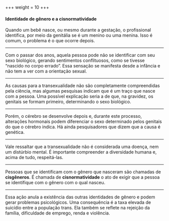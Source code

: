 +++
weight = 10
+++


#### Identidade de gênero e a cisnormatividade

Quando um bebê nasce, ou mesmo durante a gestação, o profissional identifica, por meio da genitália se é um menino ou uma menina. Isso é comum, o problema é o que ocorre depois.

---

Com o passar dos anos, aquela pessoa pode não se identificar com seu sexo biológico, gerando sentimentos conflituosos, como se tivesse “nascido no corpo errado”.  Essa sensação se manifesta desde a infância e não tem a ver com a orientação sexual.

---

As causas para a transexualidade não são completamente compreendidas pela ciência, mas algumas pesquisas indicam que é um traço que nasce com a pessoa. Uma possível explicação seria a de que, na gravidez, os genitais se formam primeiro, determinando o sexo biológico.

---

Porém, o cérebro se desenvolve depois e, durante este processo, alterações hormonais podem diferenciar o sexo determinado pelos genitais do que o cérebro indica. Há ainda pesquisadores que dizem que a causa é genética.

---

Vale ressaltar que a transexualidade não é considerada uma doença, nem um distúrbio mental. É importante compreender a diversidade humana e, acima de tudo, respeitá-las.

---

Pessoas que se identificam com o gênero que nasceram são chamadas de <strong>cisgêneros</strong>. É chamada de <strong>cisnormatividade</strong> o ato de exigir que a pessoa se identifique com o gênero com o qual nasceu.

---

Essa ação anula a existência das outras identidades de gênero e podem gerar problemas psicológicos. Uma consequência é a taxa elevada de suicídio entre a população trans.  Ela também se reflete na rejeição da família, dificuldade de emprego,  renda e violência.
